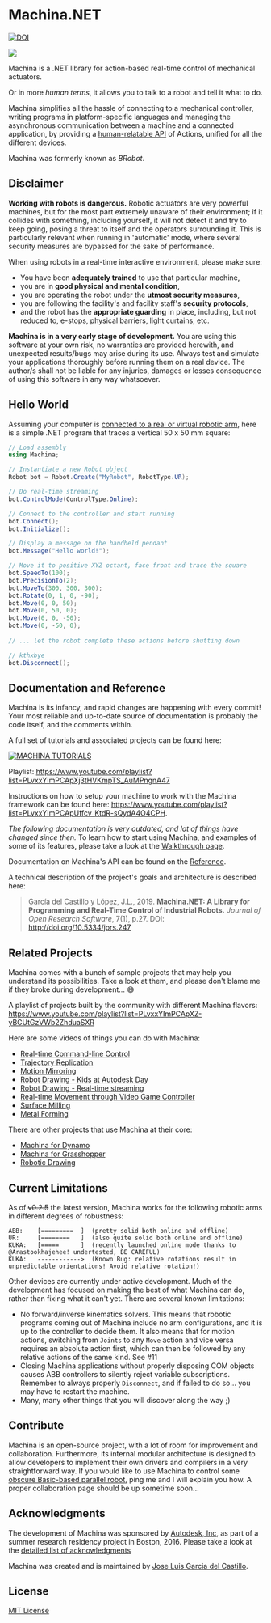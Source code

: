 # Machina.NET
[![DOI](https://zenodo.org/badge/DOI/10.5281/zenodo.1421943.svg)](https://doi.org/10.5281/zenodo.1421943)

![](assets/banner_888x331.png)

Machina is a .NET library for action-based real-time control of mechanical actuators.

Or in more _human terms_, it allows you to talk to a robot and tell it what to do.

Machina simplifies all the hassle of connecting to a mechanical controller, writing programs in platform-specific languages and managing the asynchronous communication between a machine and a connected application, by providing a [human-relatable API](https://github.com/garciadelcastillo/Machina/blob/master/Docs/Reference.md) of Actions, unified for all the different devices.

Machina was formerly known as _BRobot_.

## Disclaimer

__Working with robots is dangerous.__ Robotic actuators are very powerful machines, but for the most part extremely unaware of their environment; if it collides with something, including yourself, it will not detect it and try to keep going, posing a threat to itself and the operators surrounding it. This is particularly relevant when running in 'automatic' mode, where several security measures are bypassed for the sake of performance.

When using robots in a real-time interactive environment, please make sure:
- You have been __adequately trained__ to use that particular machine,
- you are in __good physical and mental condition__,
- you are operating the robot under the __utmost security measures__,
- you are following the facility's and facility staff's __security protocols__,
- and the robot has the __appropriate guarding__ in place, including, but not reduced to, e-stops, physical barriers, light curtains, etc.

__Machina is in a very early stage of development.__ You are using this software at your own risk, no warranties are provided herewith, and unexpected results/bugs may arise during its use. Always test and simulate your applications thoroughly before running them on a real device. The author/s shall not be liable for any injuries, damages or losses consequence of using this software in any way whatsoever.


## Hello World

Assuming your computer is [connected to a real or virtual robotic arm](https://github.com/garciadelcastillo/Machina/blob/master/Docs/Setting_up_RobotStudio.md), here is a simple .NET program that traces a vertical 50 x 50 mm square:

```csharp
// Load assembly
using Machina;

// Instantiate a new Robot object
Robot bot = Robot.Create("MyRobot", RobotType.UR);

// Do real-time streaming
bot.ControlMode(ControlType.Online);

// Connect to the controller and start running
bot.Connect();
bot.Initialize();

// Display a message on the handheld pendant
bot.Message("Hello world!");

// Move it to positive XYZ octant, face front and trace the square
bot.SpeedTo(100);
bot.PrecisionTo(2);
bot.MoveTo(300, 300, 300);
bot.Rotate(0, 1, 0, -90);
bot.Move(0, 0, 50);
bot.Move(0, 50, 0);
bot.Move(0, 0, -50);
bot.Move(0, -50, 0);
            
// ... let the robot complete these actions before shutting down

// kthxbye
bot.Disconnect();
```


## Documentation and Reference

Machina is its infancy, and rapid changes are happening with every commit! Your most reliable and up-to-date source of documentation is probably the code itself, and the comments within.

A full set of tutorials and associated projects can be found here:

[![MACHINA TUTORIALS](assets/machina_tutorials_banner.png)](https://www.youtube.com/playlist?list=PLvxxYImPCApXj3tHVKmpTS_AuMPngnA47)

Playlist: https://www.youtube.com/playlist?list=PLvxxYImPCApXj3tHVKmpTS_AuMPngnA47

Instructions on how to setup your machine to work with the Machina framework can be found here: https://www.youtube.com/playlist?list=PLvxxYImPCApUffcv_KtdR-sQydA4O4CPH.

_The following documentation is very outdated, and lot of things have changed since then._
To learn how to start using Machina, and examples of some of its features, please take a look at the [Walkthrough page](https://github.com/garciadelcastillo/Machina/blob/master/Docs/Walkthrough.md).

Documentation on Machina's API can be found on the [Reference](https://github.com/garciadelcastillo/Machina/blob/master/Docs/Reference.md).

A technical description of the project's goals and architecture is described here:

> García del Castillo y López, J.L., 2019. **Machina.NET: A Library for Programming and Real-Time Control of Industrial Robots.** _Journal of Open Research Software_, 7(1), p.27. DOI: http://doi.org/10.5334/jors.247 


## Related Projects

Machina comes with a bunch of sample projects that may help you understand its possibilities. Take a look at them, and please don't blame me if they broke during development... :sweat_smile:

A playlist of projects built by the community with different Machina flavors:
https://www.youtube.com/playlist?list=PLvxxYImPCApXZ-yBCUtGzVWb2ZhduaSXR

Here are some videos of things you can do with Machina:

- [Real-time Command-line Control](https://youtu.be/8jgYJddvkfg)
- [Trajectory Replication](https://youtu.be/09SHaaBKIi0)
- [Motion Mirroring](https://youtu.be/FryK_wDr-Gc)
- [Robot Drawing - Kids at Autodesk Day](https://youtu.be/hAxY0jyRVNE)
- [Robot Drawing - Real-time streaming](https://youtu.be/txlTEjiPtCw)
- [Real-time Movement through Video Game Controller](https://youtu.be/-8rCfHdKsPY)
- [Surface Milling](https://youtu.be/054s9XlslVs)
- [Metal Forming](https://youtu.be/_6Bbm7Scs4w)

There are other projects that use Machina at their core:

- [Machina for Dynamo](https://github.com/garciadelcastillo/Machina-Dynamo)
- [Machina for Grasshopper](https://github.com/garciadelcastillo/Machina-Grasshopper)
- [Robotic Drawing](https://github.com/garciadelcastillo/robot-drawing)


## Current Limitations

As of ~~v0.2.5~~ the latest version, Machina works for the following robotic arms in different degrees of robustness:

```text
ABB:    [=========  ]  (pretty solid both online and offline)
UR:     [========   ]  (also quite solid both online and offline)
KUKA:   [=====      ]  (recently launched online mode thanks to @Arastookhajehee! undertested, BE CAREFUL)
KUKA:   ------------>  (Known Bug: relative rotations result in unpredictable orientations! Avoid relative rotation!)
```

Other devices are currently under active development.
Much of the development has focused on making the best of what Machina can do, rather than fixing what it can't yet. There are several known limitations:
- No forward/inverse kinematics solvers. This means that robotic programs coming out of Machina include no arm configurations, and it is up to the controller to decide them. It also means that for motion actions, switching from `Joints` to any `Move` action and vice versa requires an absolute action first, which can then be followed by any relative actions of the same kind. See #11
- Closing Machina applications without properly disposing COM objects causes ABB controllers to silently reject variable subscriptions. Remember to always properly `Disconnect`, and if failed to do so... you may have to restart the machine.
- Many, many other things that you will discover along the way ;)


## Contribute

Machina is an open-source project, with a lot of room for improvement and collaboration. Furthermore, its internal modular architecture is designed to allow developers to implement their own drivers and compilers in a very straightforward way. If you would like to use Machina to control some [obscure Basic-based parallel robot](http://www.geva-roboter.at/files/rp_1adh_3adh_5adh_setup_and_maintenance.pdf), ping me and I will explain you how. A proper collaboration page should be up sometime soon...


## Acknowledgments

The development of Machina was sponsored by [Autodesk, Inc](https://www.autodesk.com/), as part of a summer research residency project in Boston, 2016. Please take a look at the [detailed list of acknowledgments](https://github.com/garciadelcastillo/Machina/blob/master/Docs/Acknowledgments.md)

Machina was created and is maintained by [Jose Luis Garcia del Castillo](http://www.garciadelcastillo.es).


## License

[MIT License](https://github.com/garciadelcastillo/Machina/blob/master/LICENSE.md)
